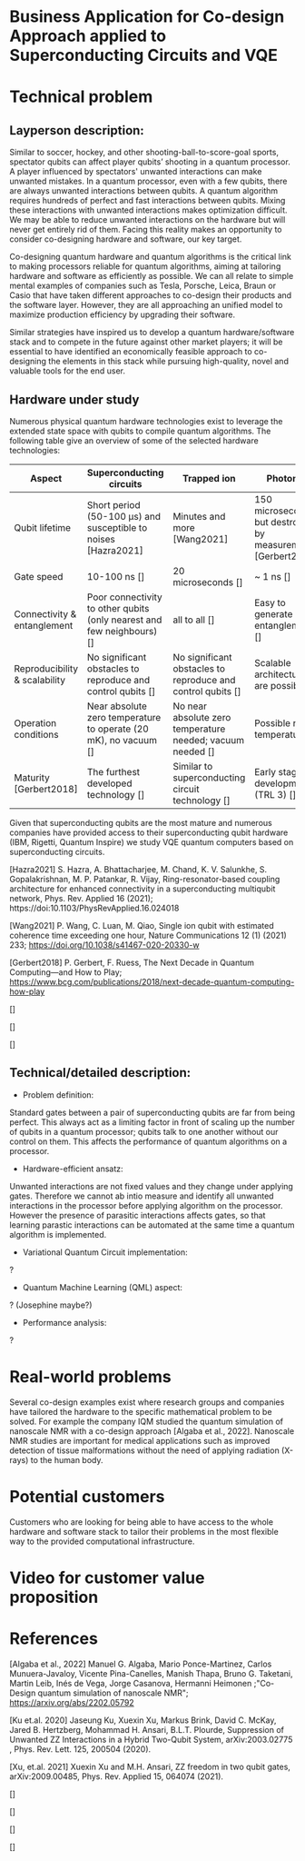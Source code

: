 # Business Application for Co-design Approach applied to Superconducting Circuits and VQE

# Technical problem

## Layperson description:


Similar to soccer, hockey, and other shooting-ball-to-score-goal sports, spectator qubits can affect player qubits’ shooting in a quantum processor. A player influenced by spectators' unwanted interactions can make unwanted mistakes. In a quantum processor, even with a few qubits, there are always unwanted interactions between qubits. A quantum algorithm requires hundreds of perfect and fast interactions between qubits. Mixing these interactions with unwanted interactions makes optimization difficult. We may be able to reduce unwanted interactions on the hardware but will never get entirely rid of them. Facing this reality makes an opportunity to consider co-designing hardware and software, our key target.

Co-designing quantum hardware and quantum algorithms is the critical link to making processors reliable for quantum algorithms, aiming at tailoring hardware and software as efficiently as possible. We can all relate to simple mental examples of companies such as Tesla, Porsche, Leica, Braun or Casio that have taken different approaches to co-design their products and the software layer. However, they are all approaching an unified model to maximize production efficiency by upgrading their software. 

Similar strategies have inspired us to develop a quantum hardware/software stack and to compete in the future against other market players; it will be essential to have identified an economically feasible approach to co-designing the elements in this stack while pursuing high-quality, novel and valuable tools for the end user.


## Hardware under study

Numerous physical quantum hardware technologies exist to leverage the extended state space with qubits to compile quantum algorithms. The following table give an overview of some of the selected hardware technologies:

| Aspect                        | Superconducting circuits                                               | Trapped ion                                                 | Photonic                                          | Cold atoms |
|-------------------------------|------------------------------------------------------------------------|-------------------------------------------------------------|---------------------------------------------------|------------|
| Qubit lifetime                | Short period (50-100 µs) and susceptible to noises [Hazra2021]         | Minutes and more [Wang2021]                                 | 150 microseconds, but destroyed by measurement [Gerbert2018] |            |
| Gate speed                    | 10-100 ns []                                                           | 20 microseconds []                                          | ~ 1 ns []                                         |            |
| Connectivity & entanglement   | Poor connectivity to other qubits (only nearest and few neighbours) [] | all to all []                                               | Easy to generate entanglement []                  |            |
| Reproducibility & scalability | No significant obstacles to reproduce and control qubits []            | No significant obstacles to reproduce and control qubits [] | Scalable architectures are possible []            |            |
| Operation conditions          | Near absolute zero temperature to operate (20 mK), no vacuum []        | No near absolute zero temperature needed; vacuum needed []  | Possible room temperature []                      |            |
| Maturity [Gerbert2018]        | The furthest developed technology []                                   | Similar to superconducting circuit technology []            | Early stage development (TRL 3) []                |            |

Given that superconducting qubits are the most mature and numerous companies have provided access to their superconducting qubit hardware (IBM, Rigetti, Quantum Inspire) we study VQE quantum computers based on superconducting circuits.

[Hazra2021] S. Hazra, A. Bhattacharjee, M. Chand, K. V. Salunkhe, S. Gopalakrishnan, M. P. Patankar, R. Vijay,
Ring-resonator-based coupling architecture for enhanced connectivity in a superconducting multiqubit
network, Phys. Rev. Applied 16 (2021); https://doi:10.1103/PhysRevApplied.16.024018

[Wang2021] P. Wang, C. Luan, M. Qiao, Single ion qubit with estimated coherence time exceeding one
hour, Nature Communications 12 (1) (2021) 233; https://doi.org/10.1038/s41467-020-20330-w

[Gerbert2018] P. Gerbert, F. Ruess, The Next Decade in Quantum Computing—and How to Play; https://www.bcg.com/publications/2018/next-decade-quantum-computing-how-play

[]

[]

[]


## Technical/detailed description:

- Problem definition:

Standard gates between a pair of superconducting qubits are far from being perfect. This always act as a limiting factor in front of scaling up the number of qubits in a quantum processor; qubits talk to one another without our control on them. This affects the performance of quantum algorithms on a processor.    

- Hardware-efficient ansatz:

Unwanted interactions are not fixed values and they change under applying gates. Therefore we cannot ab intio measure and identify all unwanted interactions in the processor before applying algorithm on the processor.  However the presence of parasitic interactions affects gates, so that learning parastic interactions can be automated at the same time a quantum algorithm is implemented.  

- Variational Quantum Circuit implementation:

?

- Quantum Machine Learning (QML) aspect:

? (Josephine maybe?)

- Performance analysis:

?

# Real-world problems

Several co-design examples exist where research groups and companies have tailored the hardware to the specific mathematical problem to be solved. For example the company IQM studied the quantum simulation of nanoscale NMR with a co-design approach [Algaba et al., 2022]. Nanoscale NMR studies are important for medical applications such as improved detection of tissue malformations without the need of applying radiation (X-rays) to the human body.

# Potential customers

Customers who are looking for being able to have access to the whole hardware and software stack to tailor their problems in the most flexible way to the provided computational infrastructure.


# Video for customer value proposition



# References

[Algaba et al., 2022] Manuel G. Algaba, Mario Ponce-Martinez, Carlos Munuera-Javaloy, Vicente Pina-Canelles, Manish Thapa, Bruno G. Taketani, Martin Leib, Inés de Vega, Jorge Casanova, Hermanni Heimonen ;"Co-Design quantum simulation of nanoscale NMR"; https://arxiv.org/abs/2202.05792

[Ku et.al. 2020] Jaseung Ku, Xuexin Xu, Markus Brink, David C. McKay, Jared B. Hertzberg, Mohammad H. Ansari, B.L.T. Plourde, Suppression of Unwanted ZZ Interactions in a Hybrid Two-Qubit System, arXiv:2003.02775 , Phys. Rev. Lett. 125, 200504 (2020).

[Xu, et.al. 2021] Xuexin Xu and M.H. Ansari, ZZ freedom in two qubit gates, arXiv:2009.00485, Phys. Rev. Applied 15, 064074 (2021).

[]

[]

[]

[]
